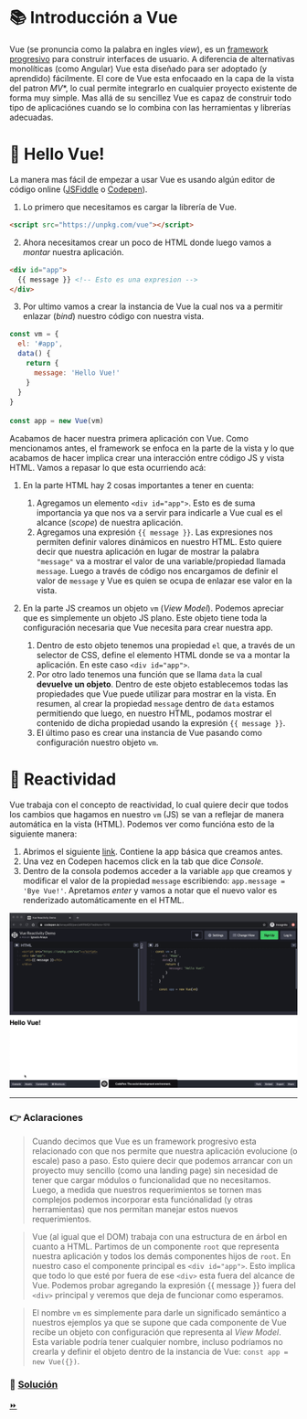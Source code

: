 # 📚 Introducción a Vue

Vue (se pronuncia como la palabra en ingles *view*), es un [framework progresivo](#aclaraciones) para construir interfaces de usuario. A diferencia de alternativas monolíticas (como Angular) Vue esta diseñado para ser adoptado (y aprendido) fácilmente.
El core de Vue esta enfocaado en la capa de la vista del patron *MV*\*, lo cual permite integrarlo en cualquier proyecto existente de forma muy simple.
Mas allá de su sencillez Vue es capaz de construir todo tipo de aplicaciónes cuando se lo combina con las herramientas y librerías adecuadas.

# 👋 Hello Vue!

La manera mas fácil de empezar a usar Vue es usando algún editor de código online ([JSFiddle](https://jsfiddle.net) o [Codepen](https://codepen.io)).

1. Lo primero que necesitamos es cargar la librería de Vue.
  ```html
  <script src="https://unpkg.com/vue"></script>
  ```

2. Ahora necesitamos crear un poco de HTML donde luego vamos a *montar* nuestra aplicación.
  ```html
  <div id="app">
    {{ message }} <!-- Esto es una expresion -->
  </div>
  ```

3. Por ultimo vamos a crear la instancia de Vue la cual nos va a permitir enlazar (*bind*) nuestro código con nuestra vista.

  ```javascript
  const vm = {
    el: '#app',
    data() {
      return {
        message: 'Hello Vue!'
      }
    }
  }

  const app = new Vue(vm)
  ```

Acabamos de hacer nuestra primera aplicación con Vue. Como mencionamos antes, el framework se enfoca en la parte de la vista y lo que acabamos de hacer implica crear una interacción entre código JS y vista HTML. Vamos a repasar lo que esta ocurriendo acá:

1. En la parte HTML hay 2 cosas importantes a tener en cuenta:
    1. Agregamos un elemento `<div id="app">`. Esto es de suma importancia ya que nos va a servir para indicarle a Vue cual es el alcance (*scope*) de nuestra aplicación.
    2. Agregamos una expresión `{{ message }}`. Las expresiones nos permiten definir valores dinámicos en nuestro HTML. Esto quiere decir que nuestra aplicación en lugar de mostrar la palabra `"message"` va a mostrar el valor de una variable/propiedad llamada `message`. Luego a través de código nos encargamos de definir el valor de `message` y Vue es quien se ocupa de enlazar ese valor en la vista.

2. En la parte JS creamos un objeto `vm` (*View Model*). Podemos apreciar que es simplemente un objeto JS plano. Este objeto tiene toda la configuración necesaria que Vue necesita para crear nuestra app.
    1. Dentro de esto objeto tenemos una propiedad `el` que, a través de un selector de CSS, define el elemento HTML donde se va a montar la aplicación. En este caso `<div id="app">`.
    2. Por otro lado tenemos una función que se llama `data` la cual **devuelve un objeto**. Dentro de este objeto establecemos todas las propiedades que Vue puede utilizar para mostrar en la vista. En resumen, al crear la propiedad `message` dentro de `data` estamos permitiendo que luego, en nuestro HTML, podamos mostrar el contenido de dicha propiedad usando la expresión `{{ message }}`.
    3. El último paso es crear una instancia de Vue pasando como configuración nuestro objeto `vm`.


# 🏃‍ Reactividad

Vue trabaja con el concepto de reactividad, lo cual quiere decir que todos los cambios que hagamos en nuestro `vm` (JS) se van a reflejar de manera automática en la vista (HTML). Podemos ver como funcióna esto de la siguiente manera:

1. Abrimos el siguiente [link](https://codepen.io/ianaya89/pen/aWRMQV). Contiene la app básica que creamos antes.
2. Una vez en Codepen hacemos click en la tab que dice *Console*.
3. Dentro de la consola podemos acceder a la variable `app` que creamos y modificar el valor de la propiedad `message` escribiendo: `app.message = 'Bye Vue!'`. Apretamos *enter* y vamos a notar que el nuevo valor es renderizado automáticamente en el HTML.

![reactivity](../img/reactivity.gif)

___
### 👉 Aclaraciones
> Cuando decimos que Vue es un framework progresivo esta relacionado con que nos permite que nuestra aplicación evolucione (o escale) paso a paso. Esto quiere decir que podemos arrancar con un proyecto muy sencillo (como una landing page) sin necesidad de tener que cargar módulos o funcionalidad que no necesitamos. Luego, a medida que nuestros requerimientos se tornen mas complejos podemos incorporar esta funciónalidad (y otras herramientas) que nos permitan manejar estos nuevos requerimientos.

> Vue (al igual que el DOM) trabaja con una estructura de en árbol en cuanto a HTML. Partimos de un componente `root` que representa nuestra aplicación y todos los demás componentes hijos de `root`. En nuestro caso el componente principal es `<div id="app">`. Esto implica que todo lo que esté por fuera de ese `<div>` esta fuera del alcance de Vue. Podemos probar agregando la expresión {{ message }} fuera del `<div>` principal y veremos que deja de funcionar como esperamos.

> El nombre `vm` es simplemente para darle un significado semántico a nuestros ejemplos ya que se supone que cada componente de Vue recibe un objeto con configuración que representa al *View Model*. Esta variable podría tener cualquier nombre, incluso podríamos no crearla y definir el objeto dentro de la instancia de Vue: `const app = new Vue({})`.


### 📝 [Solución](https://jsfiddle.net/ianaya89/f8s8nh58)

[⏩](https://github.com/ianaya89/workshop-vuejs/blob/master/ex/02.md)
